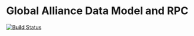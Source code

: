 Global Alliance Data Model and RPC
==================================

[![Build Status](https://travis-ci.org/ga4gh/schemas.svg?branch=master)](https://travis-ci.org/ga4gh/schemas)

